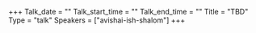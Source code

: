 +++
Talk_date = ""
Talk_start_time = ""
Talk_end_time = ""
Title = "TBD"
Type = "talk"
Speakers = ["avishai-ish-shalom"]
+++
